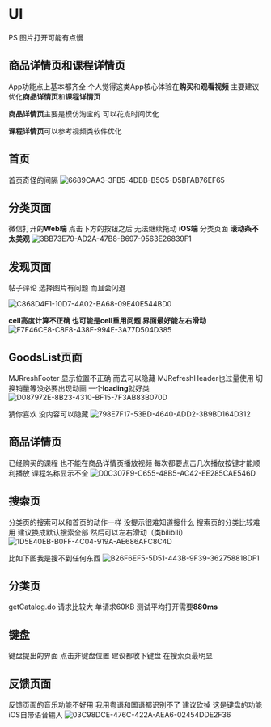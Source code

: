 # UI
PS 图片打开可能有点慢

## 商品详情页和课程详情页
App功能点上基本都齐全 个人觉得这类App核心体验在**购买**和**观看视频** 主要建议优化**商品详情页**和**课程详情页**

**商品详情页**主要是模仿淘宝的 可以花点时间优化

**课程详情页**可以参考视频类软件优化

## 首页
首页奇怪的间隔
![6689CAA3-3FB5-4DBB-B5C5-D5BFAB76EF65](https://user-images.githubusercontent.com/16996753/61770901-f7238f00-ae20-11e9-9ea4-5450023b9590.jpeg)

## 分类页面
微信打开的**Web端**  点击下方的按钮之后 无法继续拖动 **iOS端** 分类页面 **滚动条不太美观**
![3BB73E79-AD2A-47B8-B697-9563E26839F1](https://user-images.githubusercontent.com/16996753/61770907-f854bc00-ae20-11e9-934d-340077bb6576.png)

## 发现页面
帖子评论 选择图片有问题
而且会闪退

![C868D4F1-10D7-4A02-BA68-09E40E544BD0](https://user-images.githubusercontent.com/16996753/61770912-f8ed5280-ae20-11e9-8f26-8915a5affbe7.jpeg)

**cell高度计算不正确 也可能是cell重用问题 界面最好能左右滑动**
![F7F46CE8-C8F8-438F-994E-3A77D504D385](https://user-images.githubusercontent.com/16996753/61770914-f985e900-ae20-11e9-9e0c-d84bbebb02c2.png)

## GoodsList页面
MJRreshFooter 显示位置不正确 而去可以隐藏 MJRefreshHeader也过量使用 切换销量等没必要出现动画 一个**loading**就好类
![D087972E-8B23-4310-BF15-7F3AB83B070D](https://user-images.githubusercontent.com/16996753/61770899-f68af880-ae20-11e9-9dc2-b2ca8b53b373.jpeg)

猜你喜欢 没内容可以隐藏
![798E7F17-53BD-4640-ADD2-3B9BD164D312](https://user-images.githubusercontent.com/16996753/61770902-f7238f00-ae20-11e9-9e79-a801ffa5675f.jpeg)

## 商品详情页
已经购买的课程 也不能在商品详情页播放视频
每次都要点击几次播放按键才能顺利播放
课程名称显示不全
![D0C307F9-C655-48B5-AC42-EE285CAE546D](https://user-images.githubusercontent.com/16996753/61770904-f7bc2580-ae20-11e9-8a9a-07cbe979426c.jpeg)

## 搜索页
分类页的搜索可以和首页的动作一样 没提示很难知道搜什么
搜索页的分类比较难用 建议换成默认搜索全部 然后可以左右滑动（类bilibili）
![1D5E40EB-B0FF-4C04-919A-AE686AFC8C4D](https://user-images.githubusercontent.com/16996753/61771491-91380700-ae22-11e9-8ea7-657e428ae1f5.jpeg)


比如下图我是搜不到任何东西
![B26F6EF5-5D51-443B-9F39-362758818DF1](https://user-images.githubusercontent.com/16996753/61770915-f985e900-ae20-11e9-855e-bc7ce98f7b12.png)

## 分类页
getCatalog.do 请求比较大 单请求60KB 测试平均打开需要**880ms**

## 键盘
键盘提出的界面 点击非键盘位置 建议都收下键盘 在搜索页最明显 

## 反馈页面
反馈页面的音乐功能不好用 我用粤语和国语都识别不了 建议砍掉 这是键盘的功能 iOS自带语音输入
![03C98DCE-476C-422A-AEA6-02454DDE2F36](https://user-images.githubusercontent.com/16996753/61770916-fa1e7f80-ae20-11e9-8702-881d695e50ea.png)
